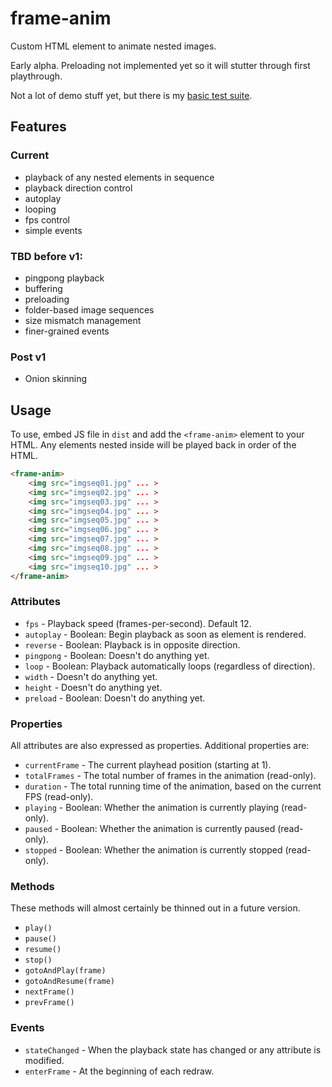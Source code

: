 # frame-anim
Custom HTML element to animate nested images.

Early alpha. Preloading not implemented yet so it will stutter through first playthrough.

Not a lot of demo stuff yet, but there is my [basic test suite](http://lab.adasha.com/frame-anim).


## Features

### Current
* playback of any nested elements in sequence
* playback direction control
* autoplay
* looping
* fps control
* simple events

### TBD before v1:
- pingpong playback
- buffering
- preloading
- folder-based image sequences
- size mismatch management
- finer-grained events


### Post v1
- Onion skinning




## Usage

To use, embed JS file in `dist` and add the `<frame-anim>` element to your HTML. Any elements nested inside will be played back in order of the HTML.


```HTML
<frame-anim>
    <img src="imgseq01.jpg" ... >
    <img src="imgseq02.jpg" ... >
    <img src="imgseq03.jpg" ... >
    <img src="imgseq04.jpg" ... >
    <img src="imgseq05.jpg" ... >
    <img src="imgseq06.jpg" ... >
    <img src="imgseq07.jpg" ... >
    <img src="imgseq08.jpg" ... >
    <img src="imgseq09.jpg" ... >
    <img src="imgseq10.jpg" ... >
</frame-anim>
```



### Attributes

- `fps` - Playback speed (frames-per-second). Default 12.
- `autoplay` - Boolean: Begin playback as soon as element is rendered.
- `reverse` - Boolean: Playback is in opposite direction.
- `pingpong` - Boolean: Doesn't do anything yet.
- `loop` - Boolean: Playback automatically loops (regardless of direction).
- `width` - Doesn't do anything yet.
- `height` - Doesn't do anything yet.
- `preload` - Boolean: Doesn't do anything yet.



### Properties

All attributes are also expressed as properties. Additional properties are:

- `currentFrame` - The current playhead position (starting at 1).
- `totalFrames` - The total number of frames in the animation (read-only).
- `duration` - The total running time of the animation, based on the current FPS (read-only).
- `playing` - Boolean: Whether the animation is currently playing (read-only).
- `paused` - Boolean: Whether the animation is currently paused (read-only).
- `stopped` - Boolean: Whether the animation is currently stopped (read-only).



### Methods

These methods will almost certainly be thinned out in a future version.

- `play()`
- `pause()`
- `resume()`
- `stop()`
- `gotoAndPlay(frame)`
- `gotoAndResume(frame)`
- `nextFrame()`
- `prevFrame()`



### Events

- `stateChanged` - When the playback state has changed or any attribute is modified.
- `enterFrame` - At the beginning of each redraw.

